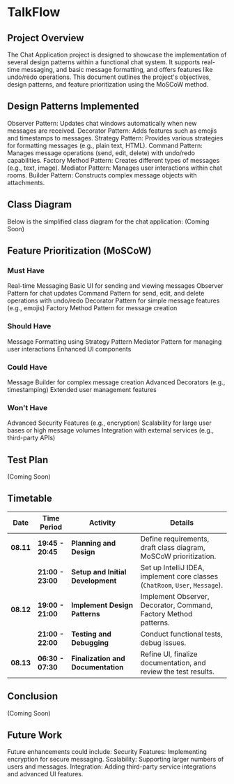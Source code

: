 # TalkFlow
## Project Overview
The Chat Application project is designed to showcase the implementation of several design patterns within a functional chat system.
It supports real-time messaging, and basic message formatting, and offers features like undo/redo operations.
This document outlines the project's objectives, design patterns, and feature prioritization using the MoSCoW method.

## Design Patterns Implemented
Observer Pattern: Updates chat windows automatically when new messages are received.
Decorator Pattern: Adds features such as emojis and timestamps to messages.
Strategy Pattern: Provides various strategies for formatting messages (e.g., plain text, HTML).
Command Pattern: Manages message operations (send, edit, delete) with undo/redo capabilities.
Factory Method Pattern: Creates different types of messages (e.g., text, image).
Mediator Pattern: Manages user interactions within chat rooms.
Builder Pattern: Constructs complex message objects with attachments.

## Class Diagram
Below is the simplified class diagram for the chat application:
(Coming Soon)

## Feature Prioritization (MoSCoW)
### Must Have
Real-time Messaging
Basic UI for sending and viewing messages
Observer Pattern for chat updates
Command Pattern for send, edit, and delete operations with undo/redo
Decorator Pattern for simple message features (e.g., emojis)
Factory Method Pattern for message creation

### Should Have
Message Formatting using Strategy Pattern
Mediator Pattern for managing user interactions
Enhanced UI components

### Could Have
Message Builder for complex message creation
Advanced Decorators (e.g., timestamping)
Extended user management features

### Won't Have
Advanced Security Features (e.g., encryption)
Scalability for large user bases or high message volumes
Integration with external services (e.g., third-party APIs)

## Test Plan
(Coming Soon)

## Timetable
| **Date** | **Time Period** | **Activity**                       | **Details**                                            |
|----------|-----------------|------------------------------------|--------------------------------------------------------|
| **08.11** | **19:45 - 20:45** | **Planning and Design**            | Define requirements, draft class diagram, MoSCoW prioritization. |
|          | **21:00 - 23:00** | **Setup and Initial Development**  | Set up IntelliJ IDEA, implement core classes (`ChatRoom`, `User`, `Message`). |
| **08.12** | **19:00 - 21:00** | **Implement Design Patterns**      | Implement Observer, Decorator, Command, Factory Method patterns. |
|          | **21:00 - 22:00** | **Testing and Debugging**          | Conduct functional tests, debug issues.               |
| **08.13** | **06:30 - 07:30** | **Finalization and Documentation** | Refine UI, finalize documentation, and review the test results. |

## Conclusion
(Coming Soon)

## Future Work
Future enhancements could include:
Security Features: Implementing encryption for secure messaging.
Scalability: Supporting larger numbers of users and messages.
Integration: Adding third-party service integrations and advanced UI features.



